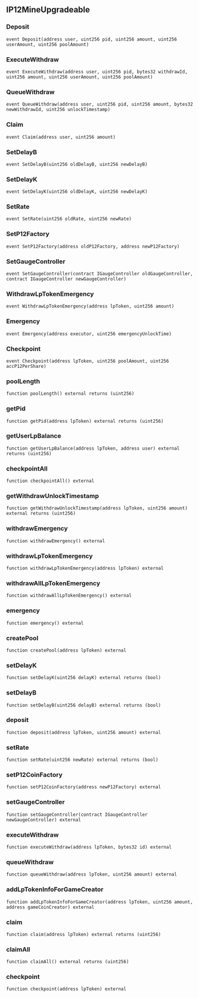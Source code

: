 ## IP12MineUpgradeable

### Deposit

```solidity
event Deposit(address user, uint256 pid, uint256 amount, uint256 userAmount, uint256 poolAmount)
```

### ExecuteWithdraw

```solidity
event ExecuteWithdraw(address user, uint256 pid, bytes32 withdrawId, uint256 amount, uint256 userAmount, uint256 poolAmount)
```

### QueueWithdraw

```solidity
event QueueWithdraw(address user, uint256 pid, uint256 amount, bytes32 newWithdrawId, uint256 unlockTimestamp)
```

### Claim

```solidity
event Claim(address user, uint256 amount)
```

### SetDelayB

```solidity
event SetDelayB(uint256 oldDelayB, uint256 newDelayB)
```

### SetDelayK

```solidity
event SetDelayK(uint256 oldDelayK, uint256 newDelayK)
```

### SetRate

```solidity
event SetRate(uint256 oldRate, uint256 newRate)
```

### SetP12Factory

```solidity
event SetP12Factory(address oldP12Factory, address newP12Factory)
```

### SetGaugeController

```solidity
event SetGaugeController(contract IGaugeController oldGaugeController, contract IGaugeController newGaugeController)
```

### WithdrawLpTokenEmergency

```solidity
event WithdrawLpTokenEmergency(address lpToken, uint256 amount)
```

### Emergency

```solidity
event Emergency(address executor, uint256 emergencyUnlockTime)
```

### Checkpoint

```solidity
event Checkpoint(address lpToken, uint256 poolAmount, uint256 accP12PerShare)
```

### poolLength

```solidity
function poolLength() external returns (uint256)
```

### getPid

```solidity
function getPid(address lpToken) external returns (uint256)
```

### getUserLpBalance

```solidity
function getUserLpBalance(address lpToken, address user) external returns (uint256)
```

### checkpointAll

```solidity
function checkpointAll() external
```

### getWithdrawUnlockTimestamp

```solidity
function getWithdrawUnlockTimestamp(address lpToken, uint256 amount) external returns (uint256)
```

### withdrawEmergency

```solidity
function withdrawEmergency() external
```

### withdrawLpTokenEmergency

```solidity
function withdrawLpTokenEmergency(address lpToken) external
```

### withdrawAllLpTokenEmergency

```solidity
function withdrawAllLpTokenEmergency() external
```

### emergency

```solidity
function emergency() external
```

### createPool

```solidity
function createPool(address lpToken) external
```

### setDelayK

```solidity
function setDelayK(uint256 delayK) external returns (bool)
```

### setDelayB

```solidity
function setDelayB(uint256 delayB) external returns (bool)
```

### deposit

```solidity
function deposit(address lpToken, uint256 amount) external
```

### setRate

```solidity
function setRate(uint256 newRate) external returns (bool)
```

### setP12CoinFactory

```solidity
function setP12CoinFactory(address newP12Factory) external
```

### setGaugeController

```solidity
function setGaugeController(contract IGaugeController newGaugeController) external
```

### executeWithdraw

```solidity
function executeWithdraw(address lpToken, bytes32 id) external
```

### queueWithdraw

```solidity
function queueWithdraw(address lpToken, uint256 amount) external
```

### addLpTokenInfoForGameCreator

```solidity
function addLpTokenInfoForGameCreator(address lpToken, uint256 amount, address gameCoinCreator) external
```

### claim

```solidity
function claim(address lpToken) external returns (uint256)
```

### claimAll

```solidity
function claimAll() external returns (uint256)
```

### checkpoint

```solidity
function checkpoint(address lpToken) external
```

